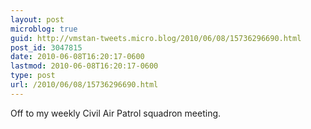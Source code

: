 ```yaml
---
layout: post
microblog: true
guid: http://vmstan-tweets.micro.blog/2010/06/08/15736296690.html
post_id: 3047815
date: 2010-06-08T16:20:17-0600
lastmod: 2010-06-08T16:20:17-0600
type: post
url: /2010/06/08/15736296690.html
---
```

Off to my weekly Civil Air Patrol squadron meeting.
